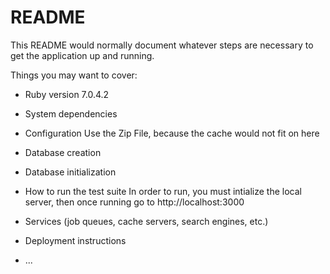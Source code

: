 # README

This README would normally document whatever steps are necessary to get the
application up and running.

Things you may want to cover:

* Ruby version
7.0.4.2
* System dependencies

* Configuration
Use the Zip File, because the cache would not fit on here
* Database creation

* Database initialization

* How to run the test suite
In order to run, you must intialize the local server, then once running go to http://localhost:3000
* Services (job queues, cache servers, search engines, etc.)

* Deployment instructions

* ...
